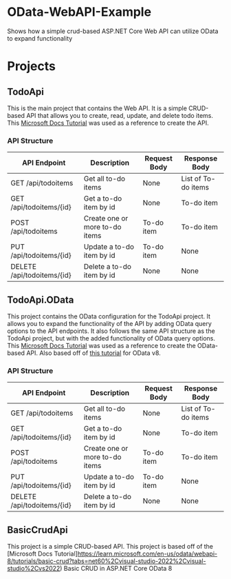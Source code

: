 # OData-WebAPI-Example
Shows how a simple crud-based ASP.NET Core Web API can utilize OData to expand functionality


# Projects
## TodoApi
This is the main project that contains the Web API. It is a simple CRUD-based API that allows you to create, read, update, and delete todo items.
This [Microsoft Docs Tutorial](https://learn.microsoft.com/en-us/aspnet/core/tutorials/first-web-api?view=aspnetcore-8.0&tabs=visual-studio)
was used as a reference to create the API.
### API Structure
| API Endpoint                    | Description                    | Request Body | Response Body       |
|---------------------------------|--------------------------------|--------------|---------------------|
| GET /api/todoitems	             | Get all to-do items	           | None         | List of To-do items |
| GET /api/todoitems/{id}	        | Get a to-do item by id         | None         | To-do item	         |
| POST /api/todoitems	            | Create one or more to-do items | To-do item	  | To-do item	         |
| PUT /api/todoitems/{id}	        | Update a to-do item by id      | To-do item	  | None                |
| DELETE /api/todoitems/{id}    	 | Delete a to-do item by id      | None         | None                |

## TodoApi.OData
This project contains the OData configuration for the TodoApi project. It allows you to expand the functionality of the API by adding OData query options to the API endpoints.
It also follows the same API structure as the TodoApi project, but with the added functionality of OData query options.
This [Microsoft Docs Tutorial](https://learn.microsoft.com/en-us/odata/webapi/first-odata-api) was used as a reference to create the OData-based API. Also based off of [this tutorial](https://learn.microsoft.com/en-us/odata/webapi-8/getting-started?tabs=net60%2Cvisual-studio-2022%2Cvisual-studio) for OData v8.
### API Structure
| API Endpoint                    | Description                    | Request Body | Response Body       |
|---------------------------------|--------------------------------|--------------|---------------------|
| GET /api/todoitems	             | Get all to-do items	           | None         | List of To-do items |
| GET /api/todoitems/{id}	        | Get a to-do item by id         | None         | To-do item	         |
| POST /api/todoitems	            | Create one or more to-do items | To-do item	  | To-do item	         |
| PUT /api/todoitems/{id}	        | Update a to-do item by id      | To-do item	  | None                |
| DELETE /api/todoitems/{id}    	 | Delete a to-do item by id      | None         | None                |

## BasicCrudApi
This project is a simple CRUD-based API. 
This project is based off of the [Microsoft Docs Tutorial]https://learn.microsoft.com/en-us/odata/webapi-8/tutorials/basic-crud?tabs=net60%2Cvisual-studio-2022%2Cvisual-studio%2Cvs2022) Basic CRUD in ASP.NET Core OData 8